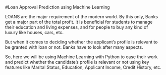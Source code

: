 #Loan Approval Prediction using Machine Learning


LOANS are the major requirement of the modern world. By this only, Banks get a major part of the total profit. It is beneficial for students to manage their education and living expenses, and for people to buy any kind of luxury like houses, cars, etc.

But when it comes to deciding whether the applicant’s profile is relevant to be granted with loan or not. Banks have to look after many aspects.

So, here we will be using Machine Learning with Python to ease their work and predict whether the candidate’s profile is relevant or not using key features like Marital Status, Education, Applicant Income, Credit History, etc.


